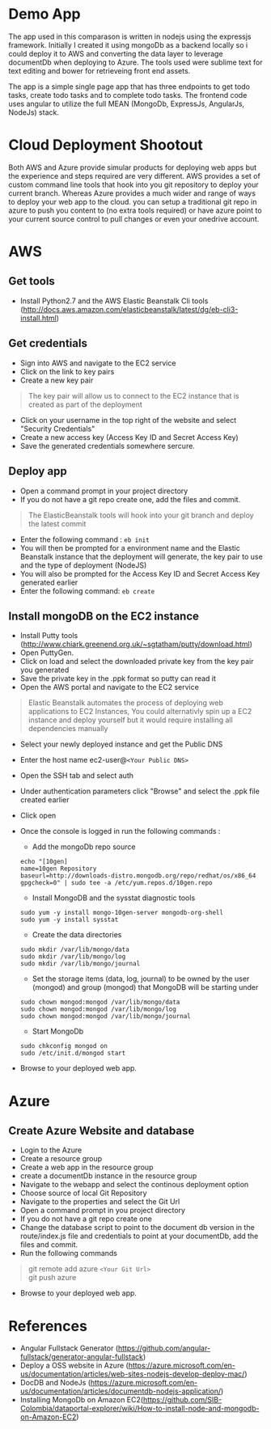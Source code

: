 # Demo App

The app used in this comparason is written in nodejs using the expressjs framework. Initially I created it using mongoDb as a backend locally so i could deploy it to AWS and converting the data layer to leverage documentDb when deploying to Azure. The tools used were sublime text for text editing and bower for retrieveing front end assets. 

The app is a simple single page app that has three endpoints to get todo tasks, create todo tasks and to complete todo tasks. The frontend code uses angular to utilize the full MEAN (MongoDb, ExpressJs, AngularJs, NodeJs) stack.

# Cloud Deployment Shootout

Both AWS and Azure provide simular products for deploying web apps but the experience and steps required are very different. AWS provides a set of custom command line tools that hook into you git repository to deploy your current branch. 
Whereas Azure provides a much wider and range of ways to deploy your web app to the cloud. you can setup a traditional git repo in azure to push you content to (no extra tools required) or have azure point to your current source control to pull changes or even your onedrive account.

# AWS

## Get tools
* Install Python2.7 and the AWS Elastic Beanstalk Cli tools (http://docs.aws.amazon.com/elasticbeanstalk/latest/dg/eb-cli3-install.html)

## Get credentials
* Sign into AWS and navigate to the EC2 service
* Click on the link to key pairs
* Create a new key pair

> The key pair will allow us to connect to the EC2 instance that is created as part of the deployment

* Click on your username in the top right of the website and select "Security Credentials"
* Create a new access key (Access Key ID and Secret Access Key)
* Save the generated credentials somewhere sercure.

## Deploy app 
* Open a command prompt in your project directory
* If you do not have a git repo create one, add the files and commit. 

> The ElasticBeanstalk tools will hook into your git branch and deploy the latest commit

* Enter the following command : ```eb init```
* You will then be prompted for a environment name and the Elastic Beanstalk instance that the deployment will generate, the key pair to use and the type of deployment (NodeJS)
* You will also be prompted for the Access Key ID and Secret Access Key generated earlier
* Enter the following command: ```eb create```

## Install mongoDB on the EC2 instance
* Install Putty tools (http://www.chiark.greenend.org.uk/~sgtatham/putty/download.html)
* Open PuttyGen.
* Click on load and select the downloaded private key from the key pair you generated
* Save the private key in the .ppk format so putty can read it
* Open the AWS portal and navigate to the EC2 service 

> Elastic Beanstalk automates the process of deploying web applications to EC2 Instances, You could alternativly spin up a EC2 instance and deploy yourself but it would require installing all dependencies manually

* Select your newly deployed instance and get the Public DNS
* Enter the host name ec2-user@`<Your Public DNS>`
* Open the SSH tab and select auth
* Under authentication parameters click "Browse" and select the .ppk file created earlier
* Click open
* Once the console is logged in run the following commands :
    * Add the mongoDb repo source
    ```
    echo "[10gen]
    name=10gen Repository
    baseurl=http://downloads-distro.mongodb.org/repo/redhat/os/x86_64
    gpgcheck=0" | sudo tee -a /etc/yum.repos.d/10gen.repo
    ```  
    * Install MongoDB and the sysstat diagnostic tools
    ```
    sudo yum -y install mongo-10gen-server mongodb-org-shell
    sudo yum -y install sysstat
    ```
    * Create the data directories
    ```
    sudo mkdir /var/lib/mongo/data
    sudo mkdir /var/lib/mongo/log
    sudo mkdir /var/lib/mongo/journal
    ```
    * Set the storage items (data, log, journal) to be owned by the user (mongod) and group (mongod) that MongoDB will be starting under
    ```
    sudo chown mongod:mongod /var/lib/mongo/data
    sudo chown mongod:mongod /var/lib/mongo/log
    sudo chown mongod:mongod /var/lib/mongo/journal
    ```
    * Start MongoDb
    ```
    sudo chkconfig mongod on
    sudo /etc/init.d/mongod start
    ```
    
* Browse to your deployed web app.
    
    
# Azure

## Create Azure Website and database
* Login to the Azure
* Create a resource group
* Create a web app in the resource group
* create a documentDb instance in the resource group
* Navigate to the webapp and select the continous deployment option 
* Choose source of local Git Repository
* Navigate to the properties and select the Git Url
* Open a command prompt in you project directory
* If you do not have a git repo create one
* Change the database script to point to the document db version in the route/index.js file and credentials to point at your documentDb, add the files and commit.
* Run the following commands

> git remote add azure `<Your Git Url>`   
> git push azure

* Browse to your deployed web app. 

# References
* Angular Fullstack Generator (https://github.com/angular-fullstack/generator-angular-fullstack)
* Deploy a OSS website in Azure (https://azure.microsoft.com/en-us/documentation/articles/web-sites-nodejs-develop-deploy-mac/)
* DocDB and NodeJs (https://azure.microsoft.com/en-us/documentation/articles/documentdb-nodejs-application/)
* Installing MongoDb on Amazon EC2(https://github.com/SIB-Colombia/dataportal-explorer/wiki/How-to-install-node-and-mongodb-on-Amazon-EC2)


 



